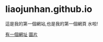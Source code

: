 # liaojunhan.github.io

這是我的第一個網站,也是我的第一個網頁 水啦!

[有一個網址](https://www.google.com/search?q=%E5%92%92%E8%A1%93%E8%BF%B4%E6%88%B0+%E6%A1%8C%E5%B8%83&hl=zh-TW&authuser=0&rlz=1C1CHBF_zh-TWTW908TW908&tbm=isch&source=iu&ictx=1&fir=LS6Ngaiu7w7mDM%252C2JyNDjdNZCMH_M%252C_&vet=1&usg=AI4_-kRbmezJYKozjyGBKgyAWlbPA4b-Yg&sa=X&sqi=2&ved=2ahUKEwil8uzIxYbvAhUsQhUIHWwqDckQ9QF6BAgJEAE#imgrc=LS6Ngaiu7w7mDM)
[圖片](**1611648535_608081.jpg**)

